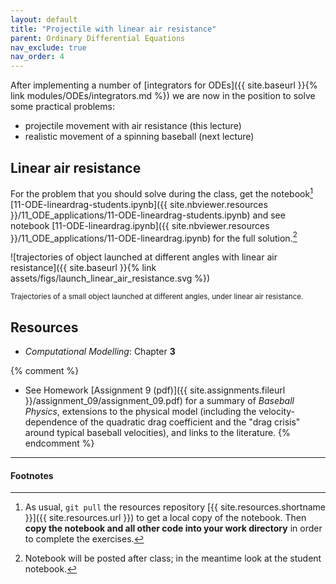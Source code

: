```yaml
---
layout: default
title: "Projectile with linear air resistance"
parent: Ordinary Differential Equations
nav_exclude: true
nav_order: 4
---
```


After implementing a number of
[integrators for ODEs]({{ site.baseurl }}{% link modules/ODEs/integrators.md %}) we are now in the position to solve some practical problems:

- projectile movement with air resistance (this lecture)
- realistic movement of a spinning baseball (next lecture)

## Linear air resistance

For the problem that you should solve during the class, get the
notebook[^1]
[11-ODE-lineardrag-students.ipynb]({{ site.nbviewer.resources }}/11_ODE_applications/11-ODE-lineardrag-students.ipynb)
and see notebook
[11-ODE-lineardrag.ipynb]({{ site.nbviewer.resources }}/11_ODE_applications/11-ODE-lineardrag.ipynb)
for the full solution.[^2]

![trajectories of object launched at different angles with linear air
resistance]({{ site.baseurl }}{% link
assets/figs/launch_linear_air_resistance.svg %})
<p>
<small>Trajectories of a small object launched at different angles,
under linear air resistance.</small>
</p>

## Resources ##

* _Computational Modelling_: Chapter **3**

{% comment %}
* See Homework [Assignment 9 (pdf)]({{ site.assignments.fileurl }}/assignment_09/assignment_09.pdf)
  for a summary of *Baseball Physics*, extensions to the physical
  model (including the velocity-dependence of the quadratic drag
  coefficient and the "drag crisis" around typical baseball
  velocities), and links to the literature.
{% endcomment %}

------------------------------------------------------------

#### Footnotes



[^1]:

     As usual, `git pull` the resources repository
     [{{ site.resources.shortname }}]({{ site.resources.url }}) to get a
     local copy of the notebook. Then **copy the notebook and all other
     code into your work directory** in order to complete the exercises.

[^2]:

     Notebook will be posted after class; in the meantime look at the
     student notebook.
